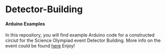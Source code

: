 # Detector-Building
#### Arduino Examples
In this repository, you will find example Arduino code for a constructed circiut for the Science Olympiad event Detector Building. More info on the event could be found [here](https://fbchat.readthedocs.io)
Enjoy!
